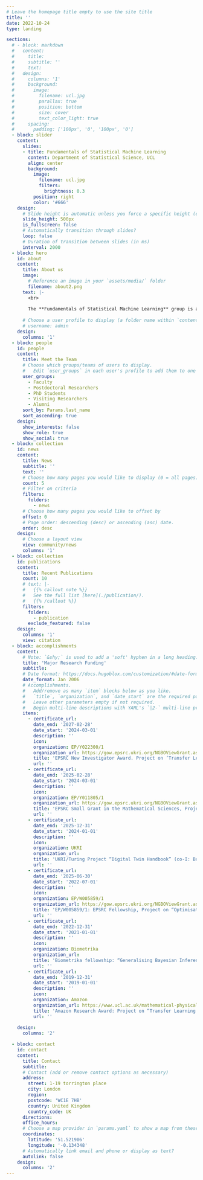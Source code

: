 ```yaml
---
# Leave the homepage title empty to use the site title
title: ''
date: 2022-10-24
type: landing

sections:
  # - block: markdown
  #   content:
  #     title:
  #     subtitle: ''
  #     text:
  #   design:
  #     columns: '1'
  #     background:
  #       image: 
  #         filename: ucl.jpg
  #         parallax: true
  #         position: bottom
  #         size: cover
  #         text_color_light: true
  #     spacing:
  #       padding: ['100px', '0', '100px', '0']
  - block: slider
    content:
      slides:
      - title: Fundamentals of Statistical Machine Learning
        content: Department of Statistical Science, UCL
        align: center
        background:
          image:
            filename: ucl.jpg
            filters:
              brightness: 0.3
          position: right
          color: '#666'
    design:
      # Slide height is automatic unless you force a specific height (e.g. '400px')
      slide_height: 500px
      is_fullscreen: false 
      # Automatically transition through slides?
      loop: false
      # Duration of transition between slides (in ms)
      interval: 2000
  - block: hero
    id: about
    content:
      title: About us
      image:
        # Reference an image in your `assets/media/` folder
        filename: about2.png
      text: |-
        <br>
        
        The **Fundamentals of Statistical Machine Learning** group is a research group in the [UCL Department of Statistical Science](https://www.ucl.ac.uk/statistics/). Our focus is on the intersection of statistical inference and machine learning methodology and theory.
  
      # Choose a user profile to display (a folder name within `content/authors/`)
      # username: admin
    design:
      columns: '1'
  - block: people
    id: people
    content:
      title: Meet the Team
      # Choose which groups/teams of users to display.
      #   Edit `user_groups` in each user's profile to add them to one or more of these groups.
      user_groups:
        - Faculty
        - Postdoctoral Researchers
        - PhD Students
        - Visiting Researchers
        - Alumni
      sort_by: Params.last_name
      sort_ascending: true
    design:
      show_interests: false
      show_role: true
      show_social: true
  - block: collection
    id: news
    content:
      title: News
      subtitle: ''
      text: ''
      # Choose how many pages you would like to display (0 = all pages)
      count: 5
      # Filter on criteria
      filters:
        folders:
          - news
      # Choose how many pages you would like to offset by
      offset: 0
      # Page order: descending (desc) or ascending (asc) date.
      order: desc
    design:
      # Choose a layout view
      view: community/news
      columns: '1'
  - block: collection
    id: publications
    content:
      title: Recent Publications
      count: 10 
      # text: |-
      #   {{% callout note %}}
      #   See the full list [here](./publication/).
      #   {{% /callout %}}
      filters:
        folders:
          - publication
        exclude_featured: false
    design:
      columns: '1'
      view: citation
  - block: accomplishments
    content:
      # Note: `&shy;` is used to add a 'soft' hyphen in a long heading.
      title: 'Major Research Funding'
      subtitle:
      # Date format: https://docs.hugoblox.com/customization/#date-format
      date_format: Jan 2006
      # Accomplishments.
      #   Add/remove as many `item` blocks below as you like.
      #   `title`, `organization`, and `date_start` are the required parameters.
      #   Leave other parameters empty if not required.
      #   Begin multi-line descriptions with YAML's `|2-` multi-line prefix.
      items:
        - certificate_url: 
          date_end: '2027-02-28'
          date_start: '2024-03-01'
          description: ''
          icon: 
          organization: EP/Y022300/1
          organization_url: https://gow.epsrc.ukri.org/NGBOViewGrant.aspx?GrantRef=EP/Y022300/1
          title: 'EPSRC New Investigator Award. Project on ‘Transfer Learning for Monte Carlo Methods’ (PI: Briol)'
          url: ''
        - certificate_url: 
          date_end: '2025-02-28'
          date_start: '2024-03-01'
          description: ''
          icon: 
          organization: EP/Y011805/1
          organization_url: https://gow.epsrc.ukri.org/NGBOViewGrant.aspx?GrantRef=EP/Y011805/1
          title: 'EPSRC Small Grant in the Mathematical Sciences, Project on “Robust Foundations for Bayesian Inference” (PI: Briol, co-I: Knoblauch)'
          url: ''
        - certificate_url: 
          date_end: '2025-12-31'
          date_start: '2024-01-01'
          description: ''
          icon: 
          organization: UKRI
          organization_url: 
          title: 'UKRI/Turing Project “Digital Twin Handbook” (co-I: Briol)'
          url: ''
        - certificate_url: 
          date_end: '2025-06-30'
          date_start: '2022-07-01'
          description: ''
          icon: 
          organization: EP/W005859/1
          organization_url: https://gow.epsrc.ukri.org/NGBOViewGrant.aspx?GrantRef=EP/W005859/1
          title: 'EP/W005859/1: EPSRC Fellowship, Project on “Optimisation-centric Generalisations of Bayesian Inference” (PI: Knoblauch)'
          url: ''
        - certificate_url: 
          date_end: '2022-12-31'
          date_start: '2021-01-01'
          description: ''
          icon: 
          organization: Biometrika
          organization_url: 
          title: 'Biometrika fellowship: “Generalising Bayesian Inference” (PI: Knoblauch)'
          url: ''
        - certificate_url: 
          date_end: '2019-12-31'
          date_start: '2019-01-01'
          description: ''
          icon: 
          organization: Amazon
          organization_url: https://www.ucl.ac.uk/mathematical-physical-sciences/news/2020/jul/ucl-statistical-science-lecturer-receives-2019-amazon-research-award#:~:text=Dr%20François%2DXavier%20Briol%20of,support%20of%20each%20research%20project.
          title: 'Amazon Research Award: Project on “Transfer Learning for Numerical Integration in Expensive Machine Learning Systems” (PI: Briol)'
          url: ''
        
    design:
      columns: '2'

  - block: contact
    id: contact
    content:
      title: Contact
      subtitle:
      # Contact (add or remove contact options as necessary)
      address:
        street: 1-19 torrington place
        city: London
        region: 
        postcode: 'WC1E 7HB'
        country: United Kingdom
        country_code: UK
      directions: 
      office_hours:
      # Choose a map provider in `params.yaml` to show a map from these coordinates
      coordinates:
        latitude: '51.521906'
        longitude: '-0.134348'  
      # Automatically link email and phone or display as text?
      autolink: false
    design:
      columns: '2'
---
```

